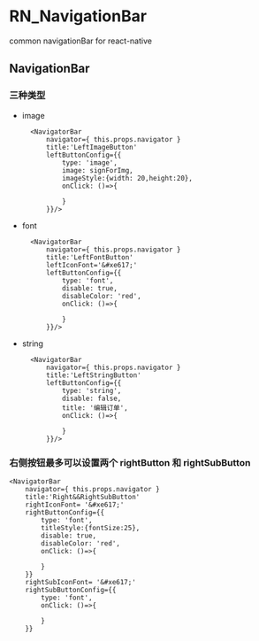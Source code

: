 # RN_NavigationBar
common navigationBar for react-native


##  NavigationBar
### 三种类型

- image

		<NavigatorBar
			navigator={ this.props.navigator }
			title:'LeftImageButton'
			leftButtonConfig={{
				type: 'image',
				image: signForImg,
				imageStyle:{width: 20,height:20},
				onClick: ()=>{
				
				}
			}}/>
		
- font
	
		<NavigatorBar
			navigator={ this.props.navigator }
			title:'LeftFontButton'
			leftIconFont='&#xe617;'
			leftButtonConfig={{
				type: 'font',
				disable: true,
				disableColor: 'red',
				onClick: ()=>{
					
				}
			}}/>
	
- string

		<NavigatorBar
			navigator={ this.props.navigator }
			title:'LeftStringButton'
			leftButtonConfig={{
	 			type: 'string',
		 		disable: false,
		 		title: '编辑订单',
		 		onClick: ()=>{
		 			
		 		}
		 	}}/>


### 右侧按钮最多可以设置两个 rightButton 和 rightSubButton		 	
	<NavigatorBar
		navigator={ this.props.navigator }
		title:'Right&&RightSubButton'
		rightIconFont= '&#xe617;'
		rightButtonConfig={{
			type: 'font',
			titleStyle:{fontSize:25},
			disable: true,
			disableColor: 'red',
			onClick: ()=>{
				
			}
		}}
		rightSubIconFont= '&#xe617;'
		rightSubButtonConfig={{
			type: 'font',
			onClick: ()=>{
	
			}
		}}